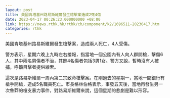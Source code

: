 ```yaml
---
layout: post
title: 美國肯塔基州路易斯維爾發生槍擊案造成2死4傷
date: 2023-04-17 00:26:23.000000000 +08:00
link: https://news.rthk.hk/rthk/ch/component/k2/1696511-20230417.htm
categories: rthk
---
```


美國肯塔基州路易斯維爾發生槍擊案，造成兩人死亡，4人受傷。

警方表示，星期六晚上九時左右接報，指當地一個公園內有人向人群開槍，擊傷6人，其中兩名男傷者不治，其餘4名傷者包括3男1女。警方又說，暫時沒有人被捕，呼籲目擊者提供線索。

這次是路易斯維爾一周內第二宗致命槍擊案。在剛過去的星期一，當地一間銀行有槍手開槍，造成5名職員死亡。市長格林伯格表示，事發五天後，當地再發生另一次魯莽的槍支暴力事件，對路易斯維爾來說，這個星期的悲劇是難以形容。
